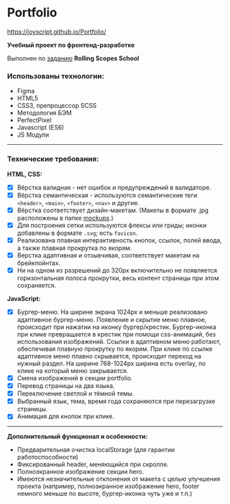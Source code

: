 # Portfolio

https://joyscript.github.io/Portfolio/

**Учебный проект по фронтенд-разработке**

Выполнен по [заданию](https://github.com/rolling-scopes-school/tasks/blob/master/tasks/portfolio/portfolio.md) **Rolling Scopes School**

### Использованы технологии:

- Figma
- HTML5
- CSS3, препроцессор SCSS
- Методология БЭМ
- PerfectPixel
- Javascript (ES6)
- JS Модули

---

### Технические требования:

**HTML, CSS:**

- [x] Вёрстка валидная - нет ошибок и предупреждений в валидаторе.
- [x] Вёрстка семантическая - используются семантические теги `<header>`, `<main>`, `<footer>`, `<nav>` и другие.
- [x] Вёрстка соответствует дизайн-макетам.
      (Макеты в формате .jpg расположены в папке [mockups](https://github.com/joyscript/Portfolio/tree/main/mockups).)
- [x] Для построения сетки используются флексы или гриды; иконки добавлены в формате `.svg`; есть `favicon`.
- [x] Реализована плавная интерактивность кнопок, ссылок, полей ввода, а также плавная прокрутка по якорям.
- [x] Верстка адаптивная и отзывчивая, соответствует макетам на брейкпойнтах.
- [x] Ни на одном из разрешений до 320px включительно не появляется горизонтальная полоса прокрутки, весь контент страницы при этом сохраняется.

**JavaScript:**

- [x] Бургер-меню.
      На ширине экрана 1024рх и меньше реализовано адаптивное бургер-меню. Появление и скрытие меню плавное, происходит при нажатии на иконку бургер/крестик. Бургер-иконка при клике превращается в крестик при помощи css-анимаций, без использования изображений. Ссылки в адаптивном меню работают, обеспечивая плавную прокрутку по якорям. При клике по ссылке адаптивное меню плавно скрывается, происходит переход на нужный раздел. На ширине 768-1024px ширина есть overlay, по клике на который меню закрывается.
- [x] Смена изображений в секции portfolio.
- [x] Перевод страницы на два языка.
- [x] Переключение светлой и тёмной темы.
- [x] Выбранный язык, тема, время года сохраняются при перезагрузке страницы.
- [x] Анимация для кнопок при клике.

---

**Дополнительный функционал и особенности:**

- Предварительная очистка localStorage (для гарантии работоспособности)
- Фиксированный header, меняющийся при скролле.
- Полноэкранное изображение секции hero.
- Имеются незначительные отклонения от макета с целью улучшения проекта (например, полноэкранное изображение hero, footer немного меньше по высоте, бургер-иконка чуть уже и т.п.)

